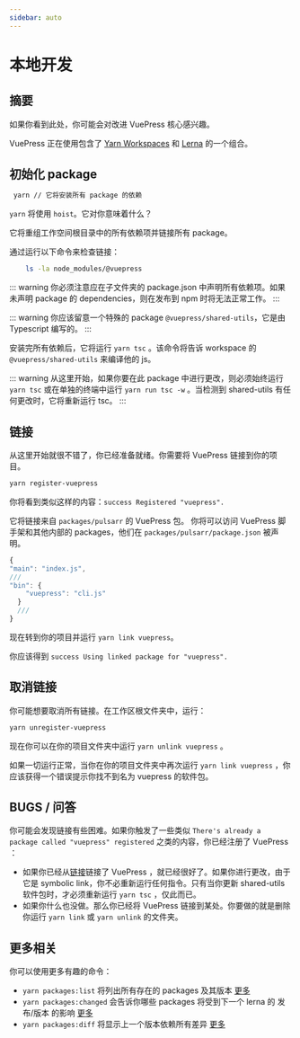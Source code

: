 ```yaml
---
sidebar: auto
---
```


# 本地开发

## 摘要

如果你看到此处，你可能会对改进 VuePress 核心感兴趣。

VuePress 正在使用包含了 [Yarn Workspaces](https://yarnpkg.com/zh-Hans/docs/workspaces/) 和 [Lerna](https://github.com/lerna/lerna) 的一个组合。

## 初始化 package

```bash
 yarn // 它将安装所有 package 的依赖
```

`yarn` 将使用 `hoist`。它对你意味着什么？

它将重组工作空间根目录中的所有依赖项并链接所有 package。

通过运行以下命令来检查链接：

```bash
    ls -la node_modules/@vuepress
```

::: warning
你必须注意应在子文件夹的 package.json 中声明所有依赖项。如果未声明 package 的 dependencies，则在发布到 npm 时将无法正常工作。
:::

::: warning
你应该留意一个特殊的 package `@vuepress/shared-utils`，它是由 Typescript 编写的。
:::

安装完所有依赖后，它将运行 `yarn tsc` 。该命令将告诉 workspace 的 `@vuepress/shared-utils` 来编译他的 js。

::: warning
从这里开始，如果你要在此 package 中进行更改，则必须始终运行 `yarn tsc` 或在单独的终端中运行 `yarn run tsc -w` 。当检测到 shared-utils 有任何更改时，它将重新运行 tsc。
:::

## 链接

从这里开始就很不错了，你已经准备就绪。你需要将 VuePress 链接到你的项目。

```bash
yarn register-vuepress
```

你将看到类似这样的内容：`success Registered "vuepress".`

它将链接来自 `packages/pulsarr` 的 VuePress 包。 你将可以访问 VuePress 脚手架和其他内部的 packages，他们在 `packages/pulsarr/package.json` 被声明。

```js
{
"main": "index.js",
///
"bin": {
    "vuepress": "cli.js"
  }
  ///
}
```

现在转到你的项目并运行 `yarn link vuepress`。

你应该得到 `success Using linked package for "vuepress".`

## 取消链接

你可能想要取消所有链接。在工作区根文件夹中，运行：

```bash
yarn unregister-vuepress
```

现在你可以在你的项目文件夹中运行 `yarn unlink vuepress` 。

如果一切运行正常，当你在你的项目文件夹中再次运行 `yarn link vuepress` ，你应该获得一个错误提示你找不到名为 vuepress 的软件包。

## BUGS / 问答

你可能会发现链接有些困难。如果你触发了一些类似 `There's already a package called "vuepress" registered` 之类的内容，你已经注册了 VuePress ：

- 如果你已经从[链接](#链接)链接了 VuePress ，就已经很好了。如果你进行更改，由于它是 symbolic link，你不必重新运行任何指令。只有当你更新 shared-utils 软件包时，才必须重新运行 `yarn tsc` ，仅此而已。
- 如果你什么也没做。那么你已经将 VuePress 链接到某处。你要做的就是删除你运行 `yarn link` 或 `yarn unlink` 的文件夹。

## 更多相关

你可以使用更多有趣的命令：

- `yarn packages:list` 将列出所有存在的 packages 及其版本 [更多](https://github.com/lerna/lerna/tree/1.10.x/commands/list#readme)
- `yarn packages:changed` 会告诉你哪些 packages 将受到下一个 lerna 的 发布/版本 的影响 [更多](https://github.com/lerna/lerna/tree/1.10.x/commands/changed#readme)
- `yarn packages:diff` 将显示上一个版本依赖所有差异 [更多](https://github.com/lerna/lerna/tree/1.10.x/commands/diff#readme)
